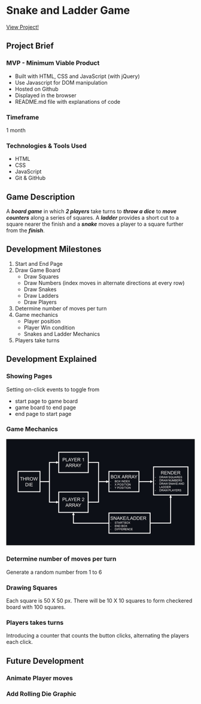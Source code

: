 # Snake and Ladder Game

[View Project!](https://snake-ladder-sigma.vercel.app/)
###



## Project Brief

### MVP - Minimum Viable Product

- Built with HTML, CSS and JavaScript (with jQuery)
- Use Javascript for DOM manipulation
- Hosted on Github
- Displayed in the browser
- README.md file with explanations of code

### Timeframe

1 month

### Technologies & Tools Used

- HTML
- CSS
- JavaScript
- Git & GitHub

## Game Description

A **_board game_** in which **_2 players_** take turns to **_throw a dice_** to **_move counters_** along a series of squares. A **_ladder_** provides a short cut to a square nearer the finish and a **_snake_** moves a player to a square further from the **_finish_**.

## Development Milestones

1.  Start and End Page
2.  Draw Game Board
    - Draw Squares
    - Draw Numbers (index moves in alternate directions at every row)
    - Draw Snakes
    - Draw Ladders
    - Draw Players
3.  Determine number of moves per turn
4.  Game mechanics
    - Player position
    - Player Win condition
    - Snakes and Ladder Mechanics
5.  Players take turns

## Development Explained

### Showing Pages

Setting on-click events to toggle from

- start page to game board
- game board to end page
- end page to start page

### Game Mechanics

![game mechanics](./screenshots/snakeandladder.jpg)

### Determine number of moves per turn

Generate a random number from 1 to 6

### Drawing Squares

Each square is 50 X 50 px. There will be 10 X 10 squares to form checkered board with 100 squares.

### Players takes turns

Introducing a counter that counts the button clicks, alternating the players each click.

## Future Development

### Animate Player moves

### Add Rolling Die Graphic
